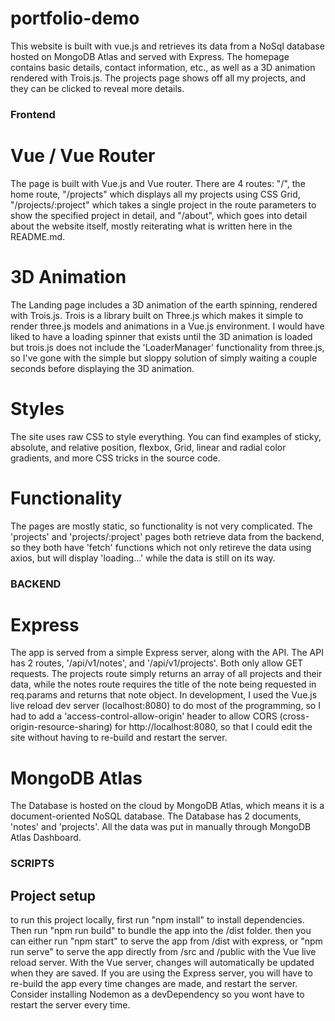 # portfolio-demo

This website is built with vue.js and retrieves its data from a NoSql database hosted on MongoDB Atlas and served with Express. The homepage contains basic details, contact information, etc., as well as a 3D animation rendered with Trois.js. The projects page shows off all my projects, and they can be clicked to reveal more details. 




### Frontend ###
# Vue / Vue Router #
The page is built with Vue.js and Vue router. There are 4 routes: "/", the home route, "/projects" which displays all my projects using CSS Grid, "/projects/:project" which takes a single project in the route parameters to show the specified project in detail, and "/about", which goes into detail about the website itself, mostly reiterating what is written here in the README.md. 

# 3D Animation #
The Landing page includes a 3D animation of the earth spinning, rendered with Trois.js. Trois is a library built on Three.js which makes it simple to render three.js models and animations in a Vue.js environment.
I would have liked to have a loading spinner that exists until the 3D animation is loaded but trois.js does not include the 'LoaderManager' functionality from three.js, so I've gone with the simple but sloppy solution of simply waiting a couple seconds before displaying the 3D animation. 

# Styles #
The site uses raw CSS to style everything. You can find examples of sticky, absolute, and relative position, flexbox, Grid, linear and radial color gradients, and more CSS tricks in the source code. 


# Functionality #
The pages are mostly static, so functionality is not very complicated. The 'projects' and 'projects/:project' pages both retrieve data from the backend, so they both have 'fetch' functions which not only retireve the data using axios, but will display 'loading...' while the data is still on its way.





### BACKEND ###
# Express #
The app is served from a simple Express server, along with the API. The API has 2 routes, '/api/v1/notes', and '/api/v1/projects'. Both only allow GET requests. The projects route simply returns an array of all projects and their data, while the notes route requires the title of the note being requested in req.params and returns that note object. In development, I used the Vue.js live reload dev server (localhost:8080) to do most of the programming, so I had to add a 'access-control-allow-origin' header to allow CORS (cross-origin-resource-sharing) for http://localhost:8080, so that I could edit the site without having to re-build and restart the server.

# MongoDB Atlas # 
The Database is hosted on the cloud by MongoDB Atlas, which means it is a document-oriented NoSQL database. The Database has 2 documents, 'notes' and 'projects'. All the data was put in manually through MongoDB Atlas Dashboard. 







### SCRIPTS ###
## Project setup
to run this project locally, first run "npm install" to install dependencies. Then run "npm run build" to bundle the app into the /dist folder. then you can either run "npm start" to serve the app from /dist with express, or 
"npm run serve" to serve the app directly from /src and /public with the Vue live reload server. With the Vue server, changes will automatically be updated when they are saved. If you are using the Express server, you will have to re-build the app every time changes are made, and restart the server. Consider installing Nodemon as a devDependency so you wont have to restart the server every time. 
